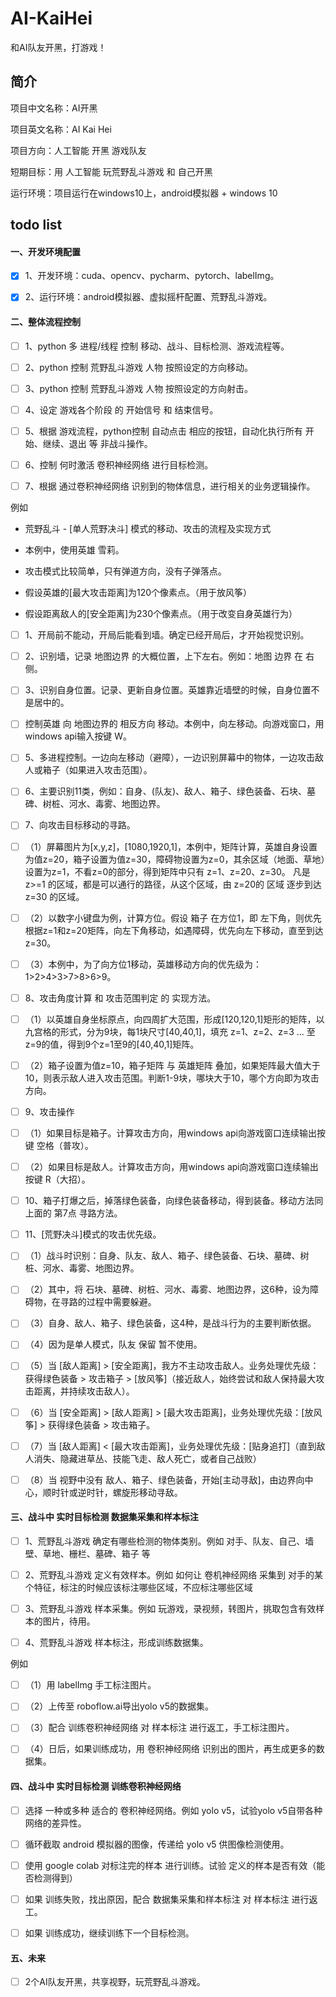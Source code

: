 # AI-KaiHei
和AI队友开黑，打游戏！

## 简介

项目中文名称：AI开黑

项目英文名称：AI Kai Hei

项目方向：人工智能 开黑 游戏队友

短期目标：用 人工智能 玩荒野乱斗游戏 和 自己开黑

运行环境：项目运行在windows10上，android模拟器 + windows 10


## todo list

#### 一、开发环境配置

- [x] 1、开发环境：cuda、opencv、pycharm、pytorch、labelImg。

- [x] 2、运行环境：android模拟器、虚拟摇杆配置、荒野乱斗游戏。

#### 二、整体流程控制

- [ ] 1、python 多 进程/线程 控制 移动、战斗、目标检测、游戏流程等。

- [ ] 2、python 控制 荒野乱斗游戏 人物 按照设定的方向移动。

- [ ] 3、python 控制 荒野乱斗游戏 人物 按照设定的方向射击。

- [ ] 4、设定 游戏各个阶段 的 开始信号 和 结束信号。

- [ ] 5、根据 游戏流程，python控制 自动点击 相应的按钮，自动化执行所有 开始、继续、退出 等 非战斗操作。

- [ ] 6、控制 何时激活 卷积神经网络 进行目标检测。

- [ ] 7、根据 通过卷积神经网络 识别到的物体信息，进行相关的业务逻辑操作。

例如 

- 荒野乱斗 - [单人荒野决斗] 模式的移动、攻击的流程及实现方式

- 本例中，使用英雄 雪莉。
- 攻击模式比较简单，只有弹道方向，没有子弹落点。
- 假设英雄的[最大攻击距离]为120个像素点。（用于放风筝）
- 假设距离敌人的[安全距离]为230个像素点。（用于改变自身英雄行为）

- [ ] 1、开局前不能动，开局后能看到墙。确定已经开局后，才开始视觉识别。
- [ ] 2、识别墙，记录 地图边界 的大概位置，上下左右。例如：地图 边界 在 右侧。
- [ ] 3、识别自身位置。记录、更新自身位置。英雄靠近墙壁的时候，自身位置不是居中的。
- [ ] 控制英雄 向 地图边界的 相反方向 移动。本例中，向左移动。向游戏窗口，用windows api输入按键 W。
- [ ] 5、多进程控制。一边向左移动（避障），一边识别屏幕中的物体，一边攻击敌人或箱子（如果进入攻击范围）。
- [ ] 6、主要识别11类，例如：自身、(队友)、敌人、箱子、绿色装备、石块、墓碑、树桩、河水、毒雾、地图边界。

- [ ] 7、向攻击目标移动的寻路。
- [ ] （1）屏幕图片为[x,y,z]，[1080,1920,1]，本例中，矩阵计算，英雄自身设置为值z=20，箱子设置为值z=30，障碍物设置为z=0，其余区域（地面、草地）设置为z=1，不看z=0的部分，得到矩阵中只有 z=1、z=20、z=30。 凡是z>=1 的区域，都是可以通行的路径，从这个区域，由 z=20的 区域 逐步到达 z=30 的区域。 
- [ ] （2）以数字小键盘为例，计算方位。假设 箱子 在方位1，即 左下角，则优先根据z=1和z=20矩阵，向左下角移动，如遇障碍，优先向左下移动，直至到达z=30。
- [ ] （3）本例中，为了向方位1移动，英雄移动方向的优先级为：1>2>4>3>7>8>6>9。

- [ ] 8、攻击角度计算 和 攻击范围判定 的 实现方法。
- [ ] （1）以英雄自身坐标原点，向四周扩大范围，形成[120,120,1]矩形的矩阵，以九宫格的形式，分为9块，每1块尺寸[40,40,1]，填充 z=1、z=2、z=3 ... 至 z=9的值，得到9个z=1至9的[40,40,1]矩阵。
- [ ] （2）箱子设置为值z=10，箱子矩阵 与 英雄矩阵 叠加，如果矩阵最大值大于10，则表示敌人进入攻击范围。判断1-9块，哪块大于10，哪个方向即为攻击方向。

- [ ] 9、攻击操作
- [ ] （1）如果目标是箱子。计算攻击方向，用windows api向游戏窗口连续输出按键 空格（普攻）。
- [ ] （2）如果目标是敌人。计算攻击方向，用windows api向游戏窗口连续输出按键 R（大招）。

- [ ] 10、箱子打爆之后，掉落绿色装备，向绿色装备移动，得到装备。移动方法同上面的 第7点 寻路方法。

- [ ] 11、[荒野决斗]模式的攻击优先级。
- [ ] （1）战斗时识别：自身、队友、敌人、箱子、绿色装备、石块、墓碑、树桩、河水、毒雾、地图边界。
- [ ] （2）其中，将 石块、墓碑、树桩、河水、毒雾、地图边界，这6种，设为障碍物，在寻路的过程中需要躲避。
- [ ] （3）自身、敌人、箱子、绿色装备，这4种，是战斗行为的主要判断依据。
- [ ] （4）因为是单人模式，队友 保留 暂不使用。
- [ ] （5）当 [敌人距离] > [安全距离]，我方不主动攻击敌人。业务处理优先级：获得绿色装备 > 攻击箱子 > [放风筝]（接近敌人，始终尝试和敌人保持最大攻击距离，并持续攻击敌人）。
- [ ] （6）当 [安全距离] > [敌人距离] > [最大攻击距离]，业务处理优先级：[放风筝] > 获得绿色装备 > 攻击箱子。
- [ ] （7）当 [敌人距离] < [最大攻击距离]，业务处理优先级：[贴身追打]（直到敌人消失、隐藏进草丛、技能飞走、敌人死亡，或者自己战败）
- [ ] （8）当 视野中没有 敌人、箱子、绿色装备，开始[主动寻敌]，由边界向中心，顺时针或逆时针，螺旋形移动寻敌。

#### 三、战斗中 实时目标检测 数据集采集和样本标注

- [ ] 1、荒野乱斗游戏 确定有哪些检测的物体类别。例如 对手、队友、自己、墙壁、草地、栅栏、墓碑、箱子 等

- [ ] 2、荒野乱斗游戏 定义有效样本。例如 如何让 卷机神经网络 采集到 对手的某个特征，标注的时候应该标注哪些区域，不应标注哪些区域

- [ ] 3、荒野乱斗游戏 样本采集。例如 玩游戏，录视频，转图片，挑取包含有效样本的图片，待用。

- [ ] 4、荒野乱斗游戏 样本标注，形成训练数据集。

例如

- [ ] （1）用 labelImg 手工标注图片。

- [ ] （2）上传至 roboflow.ai导出yolo v5的数据集。

- [ ] （3）配合 训练卷积神经网络 对 样本标注 进行返工，手工标注图片。

- [ ] （4）日后，如果训练成功，用 卷积神经网络 识别出的图片，再生成更多的数据集。

#### 四、战斗中 实时目标检测 训练卷积神经网络

- [ ] 选择 一种或多种 适合的 卷积神经网络。例如 yolo v5，试验yolo v5自带各种网络的差异性。

- [ ] 循环截取 android 模拟器的图像，传递给 yolo v5 供图像检测使用。

- [ ] 使用 google colab 对标注完的样本 进行训练。试验 定义的样本是否有效（能否检测得到）

- [ ] 如果 训练失败，找出原因，配合 数据集采集和样本标注 对 样本标注 进行返工。

- [ ] 如果 训练成功，继续训练下一个目标检测。

#### 五、未来

- [ ] 2个AI队友开黑，共享视野，玩荒野乱斗游戏。
